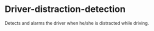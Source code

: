 # Driver-distraction-detection
Detects and alarms the driver when he/she is distracted while driving.
